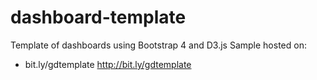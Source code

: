 # dashboard-template
Template of dashboards using Bootstrap 4 and D3.js
Sample hosted on: 

* bit.ly/gdtemplate <http://bit.ly/gdtemplate>
